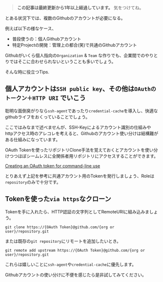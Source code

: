 <!-- too_old -->
> **この記事は最終更新から1年以上経過しています。** 気をつけてね。

とある状況下では、複数のGithubのアカウントが必要になる。

例えば以下の様なケース、

- 普段使うの：個人Githubアカウント
- 特定Projectの開発：管理上の都合(笑)で共通のGithubアカウント

Githubがいくら個人指向の`Organization` & `Team` な作りでも、企業間でのやりとりではそこに合わせられないということも多いでしょう。

そんな時に役立つTips.


## 個人アカウントは`SSH public key`、その他は`OAuthのトークン＋HTTP URI` でいこう

聡明な面倒臭がりなら`ssh-agent`であったり`credential-cache`を導入し、快適なgithubライフをおくっていることでしょう。

ここではみなまで述べませんが、SSH-Keyによるアカウント識別の仕組みやhttpアクセス時のアレコレを考えると、Githubのアカウント使い分けは結構難がある仕組みになっています。

OAuth Tokenを使ったリポジトリClone手法を覚えておくとアカウントを使い分けつつほぼシームレスに全関係者用リポジトリにアクセスすることができます。

[Creating an OAuth token for command-line use](https://help.github.com/articles/creating-an-oauth-token-for-command-line-use)

とりあえず上記を参考に共通アカウント用のTokenを発行しましょう、Roleは`repository`のみで十分です。


## Tokenを使った`via https`なクローン

Tokenを手に入れたら、HTTP認証の文字列としてRemoteURIに組み込みましょう。

    git clone https://{OAuth Token}@github.com/{org or user}/repository.git

または既存の`git repository`にリモートを追加したいとき。

    git remote add upstream https://{OAuth Token}@github.com/{org or user}/repository.git

これらは嬉しいことに`ssh-agent`や`credential-cache`に優先します。

Githubアカウントの使い分けに不便を感じたら是非試してみてください。

